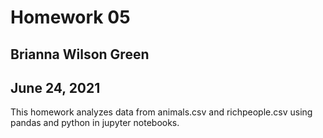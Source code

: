 # Homework 05
## Brianna Wilson Green
## June 24, 2021

This homework analyzes data from animals.csv and richpeople.csv using pandas and python in jupyter notebooks.
